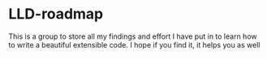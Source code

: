 # LLD-roadmap
This is a group to store all my findings and effort I have put in to learn how to write a beautiful extensible code. I hope if you find it, it helps you as well
